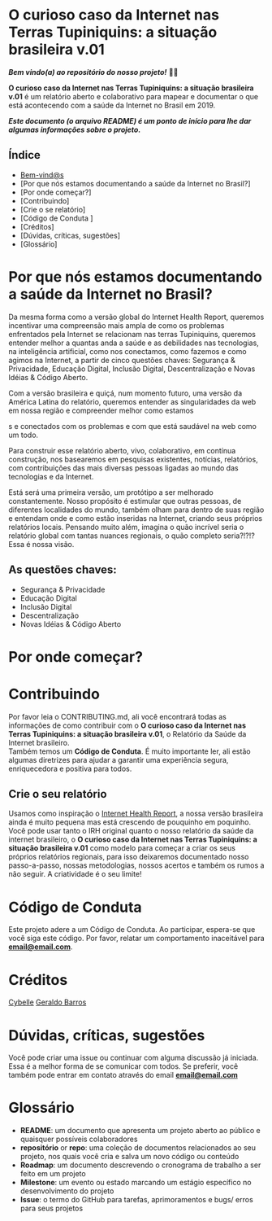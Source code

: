 O curioso caso da Internet nas Terras Tupiniquins: a situação brasileira v.01
======================
***Bem vindo(a) ao repositório do nosso projeto!*** 🎉🆙

**O curioso caso da Internet nas Terras Tupiniquins: a situação brasileira v.01** é um relatório aberto e colaborativo para mapear e documentar o que está acontecendo com a saúde da Internet no Brasil em 2019.

***Este documento (o arquivo README) é um ponto de início para lhe dar algumas informações sobre o projeto.***

## Índice
* [Bem-vind@s](# )
* [Por que nós estamos documentando a saúde da Internet no Brasil?]
* [Por onde começar?]
* [Contribuindo]
* [Crie o se relatório] 
* [Código de Conduta ] 
* [Créditos] 
* [Dúvidas, críticas, sugestões]
* [Glossário] 

# Por que nós estamos documentando a saúde da Internet no Brasil?
Da mesma forma como a versão global do Internet Health Report, queremos incentivar uma compreensão mais ampla de como os problemas enfrentados pela Internet se relacionam nas terras Tupiniquins, queremos entender melhor a quantas anda a saúde e as debilidades nas tecnologias, na inteligência artificial, como nos conectamos, como fazemos e como agimos na Internet, a partir de cinco questões chaves: Segurança & Privacidade, Educação Digital, Inclusão Digital, Descentralização e Novas Idéias & Código Aberto.

Com a versão brasileira e quiçá, num momento futuro, uma versão da América Latina do relatório, queremos entender as singularidades da web em nossa região e compreender melhor como estamos 

s e conectados com os problemas e com que está saudável na web como um todo.

Para construir esse relatório aberto, vivo, colaborativo, em contínua construção, nos basearemos em pesquisas existentes, notícias, relatórios, com contribuições das mais diversas pessoas ligadas ao mundo das tecnologias e da Internet.

Está será uma primeira versão, um protótipo a ser melhorado constantemente. Nosso propósito é estimular que outras pessoas, de diferentes localidades do mundo, também olham para dentro de suas região e entendam onde e como estão inseridas na Internet, criando seus próprios relatórios locais. Pensando muito além, imagina o quão incrível seria o relatório global com tantas nuances regionais, o quão completo seria?!?!? Essa é nossa visão.

## As questões chaves:

-  Segurança & Privacidade
-  Educação Digital
-  Inclusão Digital
-  Descentralização 
-  Novas Idéias & Código Aberto

# Por onde começar?
##  

# Contribuindo
Por favor leia o CONTRIBUTING.md, ali você encontrará todas as informações de como contribuir com o **O curioso caso da Internet nas Terras Tupiniquins: a situação brasileira v.01**, o Relatório da Saúde da Internet brasileiro.  
Também temos um **Código de Conduta**. É muito importante ler, ali estão algumas diretrizes para ajudar a garantir uma experiência segura, enriquecedora e positiva para todos.

## Crie o seu relatório
Usamos como inspiração o [Internet Health Report](https://internethealthreport.org/), a nossa versão brasileira ainda é muito pequena mas está crescendo de pouquinho em poquinho. Você pode usar tanto o IRH original quanto o nosso relatório da saúde da internet brasileiro, o **O curioso caso da Internet nas Terras Tupiniquins: a situação brasileira v.01** como modelo para começar a criar os seus próprios relatórios regionais, para isso deixaremos documentado nosso passo-a-passo, nossas metodologias, nossos acertos e também os rumos a não seguir. A criatividade é o seu limite!

# Código de Conduta
Este projeto adere a um Código de Conduta.  Ao participar, espera-se que você siga este código. Por favor, relatar um comportamento inaceitável para  **email@email.com**.

# Créditos
[Cybelle](https://mozillians.org/pt-BR/u/cyb3ll3/)
[Geraldo Barros](https://reps.mozilla.org/u/geraldobarros/)

# Dúvidas, críticas, sugestões
Você pode criar uma issue ou continuar com alguma discussão já iniciada. Essa é a melhor forma de se comunicar com todos.
Se preferir, você também pode entrar em contato através do email **email@email.com**

# Glossário
* **README**: um documento que apresenta um projeto aberto ao público e quaisquer possíveis colaboradores
* **repositório** or **repo**: uma coleção de documentos relacionados ao seu projeto, nos quais você cria e salva um novo código ou conteúdo
* **Roadmap**:  um documento descrevendo o cronograma de trabalho a ser feito em um projeto
* **Milestone**: um evento ou estado marcando um estágio específico no desenvolvimento do projeto
* **Issue**: o termo do GitHub para tarefas, aprimoramentos e bugs/ erros para seus projetos
